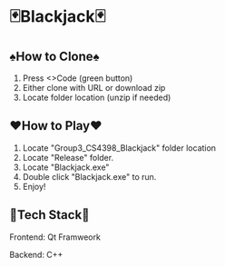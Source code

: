 # **:black_joker:Blackjack:black_joker:**

## :spades:How to Clone:spades:
1. Press <>Code (green button)
2. Either clone with URL or download zip
3. Locate folder location (unzip if needed)


## :hearts:How to Play:hearts:
1. Locate "Group3_CS4398_Blackjack" folder location
2. Locate "Release" folder.
3. Locate "Blackjack.exe"
4. Double click "Blackjack.exe" to run.
5. Enjoy!

## :floppy_disk:Tech Stack:floppy_disk:
Frontend: Qt Framweork

Backend: C++
